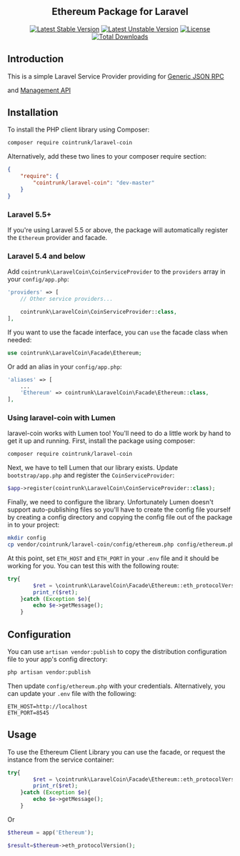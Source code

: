 <h2 align="center">
    Ethereum Package for Laravel
</h2>

<p align="center">
    <a href="https://packagist.org/packages/cointrunk/laravel-coin"><img src="https://poser.pugx.org/cointrunk/laravel-coin/v/stable?format=flat-square" alt="Latest Stable Version"></a>
    <a href="https://packagist.org/packages/cointrunk/laravel-coin"><img src="https://poser.pugx.org/cointrunk/laravel-coin/v/unstable?format=flat-square" alt="Latest Unstable Version"></a>    
    <a href="https://packagist.org/packages/cointrunk/laravel-coin"><img src="https://poser.pugx.org/cointrunk/laravel-coin/license?format=flat-square" alt="License"></a>
    <a href="https://packagist.org/packages/cointrunk/laravel-coin"><img src="https://poser.pugx.org/cointrunk/laravel-coin/downloads" alt="Total Downloads"></a>
</p>

## Introduction

This is a simple Laravel Service Provider providing for <a href="https://github.com/ethereum/wiki/wiki/JSON-RPC">Generic JSON RPC</a>

and <a href="https://github.com/ethereum/go-ethereum/wiki/Management-APIs">Management API</a>

Installation
------------

To install the PHP client library using Composer:

```bash
composer require cointrunk/laravel-coin
```

Alternatively, add these two lines to your composer require section:

```json
{
    "require": {
        "cointrunk/laravel-coin": "dev-master"
    }
}
```

### Laravel 5.5+

If you're using Laravel 5.5 or above, the package will automatically register the `Ethereum` provider and facade.

### Laravel 5.4 and below

Add `cointrunk\LaravelCoin\CoinServiceProvider` to the `providers` array in your `config/app.php`:

```php
'providers' => [
    // Other service providers...

    cointrunk\LaravelCoin\CoinServiceProvider::class,
],
```

If you want to use the facade interface, you can `use` the facade class when needed:

```php
use cointrunk\LaravelCoin\Facade\Ethereum;
```

Or add an alias in your `config/app.php`:

```php
'aliases' => [
    ...
    'Ethereum' => cointrunk\LaravelCoin\Facade\Ethereum::class,
],
```

### Using laravel-coin with Lumen

laravel-coin works with Lumen too! You'll need to do a little work by hand
to get it up and running. First, install the package using composer:


```bash
composer require cointrunk/laravel-coin
```

Next, we have to tell Lumen that our library exists. Update `bootstrap/app.php`
and register the `CoinServiceProvider`:

```php
$app->register(cointrunk\LaravelCoin\CoinServiceProvider::class);
```

Finally, we need to configure the library. Unfortunately Lumen doesn't support
auto-publishing files so you'll have to create the config file yourself by creating
a config directory and copying the config file out of the package in to your project:

```bash
mkdir config
cp vendor/cointrunk/laravel-coin/config/ethereum.php config/ethereum.php
```

At this point, set `ETH_HOST` and `ETH_PORT` in your `.env` file and it should
be working for you. You can test this with the following route:

```php
try{
        $ret = \cointrunk\LaravelCoin\Facade\Ethereum::eth_protocolVersion();
        print_r($ret);
    }catch (Exception $e){
        echo $e->getMessage();
    }
```

Configuration
-------------

You can use `artisan vendor:publish` to copy the distribution configuration file to your app's config directory:

```bash
php artisan vendor:publish
```

Then update `config/ethereum.php` with your credentials. Alternatively, you can update your `.env` file with the following:

```dotenv
ETH_HOST=http://localhost
ETH_PORT=8545
```

Usage
-----

To use the Ethereum Client Library you can use the facade, or request the instance from the service container:

```php
try{
        $ret = \cointrunk\LaravelCoin\Facade\Ethereum::eth_protocolVersion();
        print_r($ret);
    }catch (Exception $e){
        echo $e->getMessage();
    }
```

Or

```php
$thereum = app('Ethereum');

$result=$thereum->eth_protocolVersion();
```
